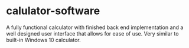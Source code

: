 # calulator-software
A fully functional calculator with finished back end implementation and a well designed user interface that allows for ease of use. Very similar to built-in Windows 10 calculator.
